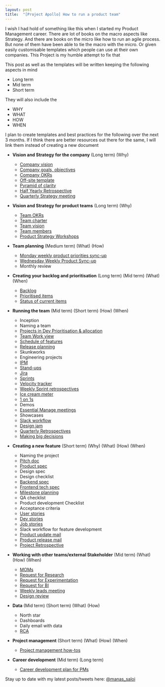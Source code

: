 ```yaml
---
layout: post
title:  "[Project Apollo] How to run a product team"
---
```


I wish I had hold of something like this when I started my Product Management career. There are lot of books on the macro aspects like Strategy. And there are books on the micro like how to run an agile process. But none of them have been able to tie the macro with the micro. Or given easily customisable templates which people can use at their own companies. This Project is my humble attempt to fix that


This post as well as the templates will be written keeping the following aspects in mind
- Long term
- Mid term
- Short term

They will also include the
- WHY
- WHAT
- HOW
- WHEN

I plan to create templates and best practices for the following over the next 3 months. If I think there are better resources out there for the same, I will link them instead of creating a new document


- **Vision and Strategy for the company** (Long term) (Why)
  - [Company vision](https://manassaloi.com/2020/05/10/vision-mission.html)
  - [Company goals, objectives](https://manassaloi.com/2020/05/10/vision-mission.html)
  - [Company OKRs](https://manassaloi.com/2020/05/10/vision-mission.html)
  - [Off-site template](https://coda.io/@clairehughesjohnson/claires-offsite-toolkit)
  - [Pyramid of clarity](https://wavelength.asana.com/pyramid-clarity-strategic-alignment/)
  - [Half Yearly Retrospective](https://manassaloi.com/2020/03/29/retrospectives.html)
  - [Quarterly Strategy meeting](https://medium.com/@gibsonbiddle/how-to-run-a-quarterly-product-strategy-meeting-a-board-meeting-for-product-3a14c4d53d1b)

- **Vision and Strategy for product teams** (Long term) (Why)
  - [Team OKRs](https://docs.google.com/document/d/1kc68s8PD6ImoFwzAxo3Bi3JUk58UIgewggiQ_ckx9Fw/edit?usp=sharing)
  - [Team charter]((https://docs.google.com/document/d/1Ssdq_GLyPFsxITzRfRR6aV3JErB3_VFsBhUmOj_4H0M/edit?usp=sharing))
  - [Team vision]((https://docs.google.com/document/d/1Ssdq_GLyPFsxITzRfRR6aV3JErB3_VFsBhUmOj_4H0M/edit?usp=sharing))
  - [Team members](https://docs.google.com/spreadsheets/d/1FbGVvFG4bPkazM-7AJb4Ukjv7X4Ho8oZStT1lJX23sI/edit#gid=1287724253)
  - [Product Strategy Workshops](https://www.departmentofproduct.com/blog/how-to-run-product-strategy-workshops/)

- **Team planning** (Medium term) (What) (How)

  - [Monday weekly product priorities sync-up](https://docs.google.com/document/d/1s_ejLtOuOU2cwW2qcVbMlNxmJIm61I8V7zpHcKGN1Ow/edit?usp=sharing)
  - [Wednesday Weekly Product Sync-up](https://docs.google.com/document/d/1fw93-oEYzzuDcsagZJjYM7Xu3bySbd1ilnOI98ybRfM/edit?usp=sharing)
  - Monthly review

- **Creating your backlog and prioritisation** (Long term) (Mid term) (What) (When)
  - [Backlog](https://docs.google.com/spreadsheets/d/1FbGVvFG4bPkazM-7AJb4Ukjv7X4Ho8oZStT1lJX23sI/edit#gid=192262272)
  - [Prioritised items](https://docs.google.com/spreadsheets/d/1FbGVvFG4bPkazM-7AJb4Ukjv7X4Ho8oZStT1lJX23sI/edit#gid=192262272)
  - [Status of current items](https://docs.google.com/spreadsheets/d/1FbGVvFG4bPkazM-7AJb4Ukjv7X4Ho8oZStT1lJX23sI/edit#gid=1191664602)

- **Running the team** (Mid term) (Short term) (How) (When)
  - Inception
  - Naming a team
  - [Projects in Dev Prioritisation & allocation](https://docs.google.com/spreadsheets/d/1FbGVvFG4bPkazM-7AJb4Ukjv7X4Ho8oZStT1lJX23sI/edit#gid=642287720)
  - [Team Work view](https://docs.google.com/spreadsheets/d/1FbGVvFG4bPkazM-7AJb4Ukjv7X4Ho8oZStT1lJX23sI/edit#gid=203120845)
  - [Schedule of features](https://docs.google.com/spreadsheets/d/1FbGVvFG4bPkazM-7AJb4Ukjv7X4Ho8oZStT1lJX23sI/edit#gid=492432612)
  - [Release planning](https://docs.google.com/spreadsheets/d/1FbGVvFG4bPkazM-7AJb4Ukjv7X4Ho8oZStT1lJX23sI/edit#gid=492432612)
  - Skunkworks
  - Engineering projects
  - [IPM](https://manassaloi.com/2020/05/01/running-IPM.html)
  - [Stand-ups](https://manassaloi.com/2020/05/01/running-IPM.html)
  - [Jira](https://manassaloi.com/2020/05/01/running-IPM.html)
  - [Sprints](https://manassaloi.com/2020/05/01/running-IPM.html)
  - [Velocity tracker](https://docs.google.com/spreadsheets/d/1FbGVvFG4bPkazM-7AJb4Ukjv7X4Ho8oZStT1lJX23sI/edit#gid=1212677191)
  - [Weekly Sprint retrospectives](https://manassaloi.com/2020/03/29/retrospectives.html)
  - [Ice cream meter](https://docs.google.com/spreadsheets/d/1FbGVvFG4bPkazM-7AJb4Ukjv7X4Ho8oZStT1lJX23sI/edit#gid=19952379)
  - [1 on 1s](https://manassaloi.com/2020/01/28/one-on-ones.html)
  - Demos
  - [Essential Manage meetings](https://github.com/ajahne/essential-manager-meetings/tree/master/templates)
  - Showcases
  - [Slack workflow](https://manassaloi.com/2020/05/03/slack-workflow.html)
  - [Design jam](https://manassaloi.com/2020/03/04/design-jam.html)
  - [Quarterly Retrospectives](https://manassaloi.com/2020/03/29/retrospectives.html)
  - [Making big decisions](https://manassaloi.com/2020/04/29/decision-making.html)

- **Creating a new feature** (Short term) (Why) (What) (How) (When)
  - Naming the project
  - [Pitch doc](https://docs.google.com/document/d/1ez5NflYwy9DxhAXzg2AA2p0eMLVWg3QgxHatg3Td1zA/edit?usp=sharing)
  - [Product spec](https://manassaloi.com/2020/01/23/product-spec-twitter-messages.html)
  - Design spec
  - Design checklist
  - [Backend spec](https://docs.google.com/document/d/1CB33dYpiK6JrgJl7_swlPUFz-Y-St8E9GnpuzzohdbY/edit?usp=sharing)
  - [Frontend tech spec](https://docs.google.com/document/d/1RvslTOIHBHknK54ftASaHcFEnK4ytueJ5_4jCjvDZkg/edit?usp=sharing)
  - [Milestone planning](https://docs.google.com/document/d/1CB33dYpiK6JrgJl7_swlPUFz-Y-St8E9GnpuzzohdbY/edit?usp=sharing)
  - QA checklist
  - Product development Checklist
  - Acceptance criteria
  - [User stories](https://docs.google.com/document/d/1sUX-sm5qZ474PCQQUpvdi3lvvmWPluqHOyfXz3xKL2M/edit#heading=h.b2fqwtvw6ni5)
  - [Dev stories](https://docs.google.com/document/d/1RvslTOIHBHknK54ftASaHcFEnK4ytueJ5_4jCjvDZkg/edit?usp=sharing)
  - [Job stories](https://www.intercom.com/blog/accidentally-invented-job-stories/)
  - Slack workflow for feature development
  - [Product update mail](https://manassaloi.com/2020/03/28/sending-product-update-mail.html)
  - [Product release mail](https://manassaloi.com/2020/03/28/sending-product-update-mail.html)
  - [Project Retrospective](https://manassaloi.com/2020/03/29/retrospectives.html)

- **Working with other teams/external Stakeholder** (Mid term) (What) (How) (When)
  - [MOMs](https://manassaloi.com/2020/03/22/mom-update.html)
  - [Request for Research](https://docs.google.com/document/d/1cgRmcLuN7DEmU6QK42kwbjx486nef3LRR3Y0ia7kPVk/edit?usp=sharing)
  - [Request for Experimentation](https://docs.google.com/document/d/1VRKPa29HHHGqFsFEPqPUthg2955A_BAzzbDuVFKyPmU/edit?usp=sharing)
  - [Request for BI](https://docs.google.com/document/d/163Pl7T0bbaA8cQN2xGOVuRT0RIamGS9NJB6p4oQU-ks/edit?usp=sharing)
  - [Weekly leads meeting](https://docs.google.com/document/d/1fNP99sdptJRa8hPdbysoSyg3-hcZkJJThuISbLz3Y98/edit?usp=sharing)
  - [Design review](https://manassaloi.com/2020/05/02/design-reviews.html)

- **Data** (Mid term) (Short term) (What) (How)
  - North star
  - Dashboards
  - Daily email with data
  - [RCA](https://manassaloi.com/2017/07/11/help-our-numbers-went-down-yesterday.html)

- **Project management** (Short term) (What) (How) (When)
  - [Project management how-tos](https://manassaloi.com/2020/04/26/rules-project-management.html)

- **Career development** (Mid term) (Long term)
  - [Career development plan for PMs](https://manassaloi.com/2020/05/11/career-dev-plan.html)


Stay up to date with my latest posts/tweets here: [@manas_saloi](http://twitter.com/manas_saloi)
